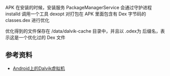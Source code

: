 
APK 在安装的时候，安装服务 PackageManagerService 会通过守护进程 installd 调用一个工具 dexopt 对打包在 APK 里面包含有 Dex 字节码的 classes.dex 进行优化

优化得到的文件保存在 /data/dalvik-cache 目录中，并且以 .odex为 后缀名，表示这是一个优化过的 Dex 文件

## 参考资料

- [Android上的Dalvik虚拟机](https://paul.pub/android-dalvik-vm/)